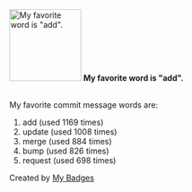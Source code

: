 <img src="https://my-badges.github.io/my-badges/favorite-word.png" alt="My favorite word is &quot;add&quot;." title="My favorite word is &quot;add&quot;." width="128">
<strong>My favorite word is &quot;add&quot;.</strong>
<br><br>

My favorite commit message words are:

1. add (used 1169 times)
2. update (used 1008 times)
3. merge (used 884 times)
4. bump (used 826 times)
5. request (used 698 times)


Created by <a href="https://github.com/my-badges/my-badges">My Badges</a>